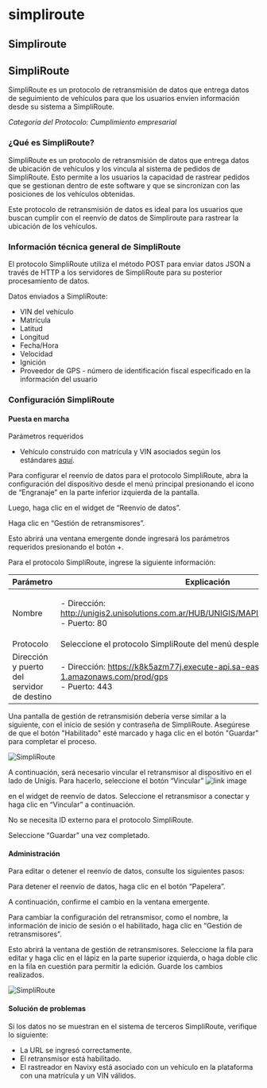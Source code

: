 # simpliroute

## Simpliroute

## SimpliRoute

SimpliRoute es un protocolo de retransmisión de datos que entrega datos de seguimiento de vehículos para que los usuarios envíen información desde su sistema a SimpliRoute.

_Categoría del Protocolo: Cumplimiento empresarial_

### ¿Qué es SimpliRoute?

SimpliRoute es un protocolo de retransmisión de datos que entrega datos de ubicación de vehículos y los vincula al sistema de pedidos de SimpliRoute. Esto permite a los usuarios la capacidad de rastrear pedidos que se gestionan dentro de este software y que se sincronizan con las posiciones de los vehículos obtenidas.

Este protocolo de retransmisión de datos es ideal para los usuarios que buscan cumplir con el reenvío de datos de Simpliroute para rastrear la ubicación de los vehículos.

### Información técnica general de SimpliRoute

El protocolo SimpliRoute utiliza el método POST para enviar datos JSON a través de HTTP a los servidores de SimpliRoute para su posterior procesamiento de datos.

Datos enviados a SimpliRoute:

* VIN del vehículo
* Matrícula
* Latitud
* Longitud
* Fecha/Hora
* Velocidad
* Ignición
* Proveedor de GPS - número de identificación fiscal especificado en la información del usuario

### Configuración SimpliRoute

#### Puesta en marcha

Parámetros requeridos

* Vehículo construido con matrícula y VIN asociados según los estándares [aquí](https://www.navixy.com/docs/user/web-interface-docs/fleet/).

Para configurar el reenvío de datos para el protocolo SimpliRoute, abra la configuración del dispositivo desde el menú principal presionando el icono de “Engranaje” en la parte inferior izquierda de la pantalla.

Luego, haga clic en el widget de “Reenvío de datos”.

Haga clic en “Gestión de retransmisores”.

Esto abrirá una ventana emergente donde ingresará los parámetros requeridos presionando el botón +.

Para el protocolo SimpliRoute, ingrese la siguiente información:

| Parámetro                                  | Explicación                                                                                                                                                                                         |
| ------------------------------------------ | --------------------------------------------------------------------------------------------------------------------------------------------------------------------------------------------------- |
| Nombre                                     | <p>- Dirección: <a href="http://unigis2.unisolutions.com.ar/HUB/UNIGIS/MAPI/SOAP/GPS/Service.asmx">http://unigis2.unisolutions.com.ar/HUB/UNIGIS/MAPI/SOAP/GPS/Service.asmx</a><br>- Puerto: 80</p> |
| Protocolo                                  | Seleccione el protocolo SimpliRoute del menú desplegable                                                                                                                                            |
| Dirección y puerto del servidor de destino | <p>- Dirección: <a href="https://k8k5azm77j.execute-api.sa-east-1.amazonaws.com/prod/gps">https://k8k5azm77j.execute-api.sa-east-1.amazonaws.com/prod/gps</a><br>- Puerto: 443</p>                  |

Una pantalla de gestión de retransmisión debería verse similar a la siguiente, con el inicio de sesión y contraseña de SimpliRoute. Asegúrese de que el botón "Habilitado" esté marcado y haga clic en el botón "Guardar" para completar el proceso.

![SimpliRoute](https://www.navixy.com/wp-content/uploads/2022/10/pasted-image-0-2-600x115.png)

A continuación, será necesario vincular el retransmisor al dispositivo en el lado de Unigis. Para hacerlo, seleccione el botón “Vincular” ![link image](https://www.navixy.com/wp-content/uploads/2022/08/image-3.png)

en el widget de reenvío de datos. Seleccione el retransmisor a conectar y haga clic en “Vincular” a continuación.

No se necesita ID externo para el protocolo SimpliRoute.

Seleccione “Guardar” una vez completado.

#### Administración

Para editar o detener el reenvío de datos, consulte los siguientes pasos:

Para detener el reenvío de datos, haga clic en el botón “Papelera”.

A continuación, confirme el cambio en la ventana emergente.

Para cambiar la configuración del retransmisor, como el nombre, la información de inicio de sesión o el habilitado, haga clic en “Gestión de retransmisores”.

Esto abrirá la ventana de gestión de retransmisores. Seleccione la fila para editar y haga clic en el lápiz en la parte superior izquierda, o haga doble clic en la fila en cuestión para permitir la edición. Guarde los cambios realizados.

![SimpliRoute](https://www.navixy.com/wp-content/uploads/2022/10/pasted-image-0-1-600x116.png)

#### Solución de problemas

Si los datos no se muestran en el sistema de terceros SimpliRoute, verifique lo siguiente:

* La URL se ingresó correctamente.
* El retransmisor está habilitado.
* El rastreador en Navixy está asociado con un vehículo en la plataforma con una matrícula y un VIN válidos.
